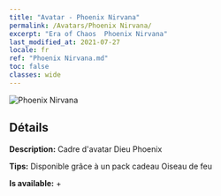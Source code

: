 ```yaml
---
title: "Avatar - Phoenix Nirvana"
permalink: /Avatars/Phoenix Nirvana/
excerpt: "Era of Chaos  Phoenix Nirvana"
last_modified_at: 2021-07-27
locale: fr
ref: "Phoenix Nirvana.md"
toc: false
classes: wide
---
```

 ![Phoenix Nirvana](/images/a/avatarFrame_17.png)

## Détails

 **Description:** Cadre d'avatar Dieu Phoenix 

 **Tips:** Disponible grâce à un pack cadeau Oiseau de feu 

 **Is available:**  + 

